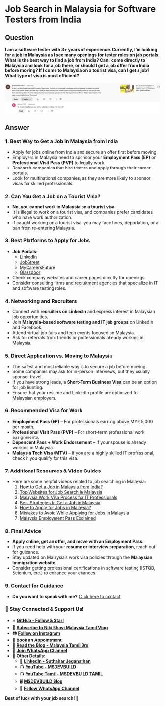 # Job Search in Malaysia for Software Testers from India

## Question
**I am a software tester with 3+ years of experience. Currently, I'm looking for a job in Malaysia as I see many openings for tester roles on job portals. What is the best way to find a job from India? Can I come directly to Malaysia and look for a job there, or should I get a job offer from India before moving? If I come to Malaysia on a tourist visa, can I get a job? What type of visa is most efficient?**

![Malaysia Job Search](https://github.com/jssuthahar/Malaysia/blob/main/Job/NIkiBhavi%20Job.png)

## Answer

### 1. Best Way to Get a Job in Malaysia from India
   - Apply for jobs online from India and secure an offer first before moving.
   - Employers in Malaysia need to sponsor your **Employment Pass (EP)** or **Professional Visit Pass (PVP)** to legally work.
   - Research companies that hire testers and apply through their career portals.
   - Look for multinational companies, as they are more likely to sponsor visas for skilled professionals.

### 2. Can You Get a Job on a Tourist Visa?
   - **No, you cannot work in Malaysia on a tourist visa.**
   - It is illegal to work on a tourist visa, and companies prefer candidates who have work authorization.
   - If caught working on a tourist visa, you may face fines, deportation, or a ban from re-entering Malaysia.

### 3. Best Platforms to Apply for Jobs
   - **Job Portals:**
     - [LinkedIn](https://www.linkedin.com/)
     - [JobStreet](https://www.jobstreet.com.my/)
     - [MyCareersFuture](https://www.mycareersfuture.gov.sg/)
     - [Glassdoor](https://www.glassdoor.com/)
   - Check company websites and career pages directly for openings.
   - Consider consulting firms and recruitment agencies that specialize in IT and software testing roles.

### 4. Networking and Recruiters
   - Connect with **recruiters on LinkedIn** and express interest in Malaysian job opportunities.
   - Join **Malaysia-based software testing and IT job groups** on LinkedIn and Facebook.
   - Attend virtual job fairs and tech events focused on Malaysia.
   - Ask for referrals from friends or professionals already working in Malaysia.

### 5. Direct Application vs. Moving to Malaysia
   - The safest and most reliable way is to secure a job before moving.
   - Some companies may ask for in-person interviews, but they usually sponsor travel.
   - If you have strong leads, a **Short-Term Business Visa** can be an option for job hunting.
   - Ensure that your resume and LinkedIn profile are optimized for Malaysian employers.

### 6. Recommended Visa for Work
   - **Employment Pass (EP)** – For professionals earning above MYR 5,000 per month.
   - **Professional Visit Pass (PVP)** – For short-term professional work assignments.
   - **Dependent Pass + Work Endorsement** – If your spouse is already working in Malaysia.
   - **Malaysia Tech Visa (MTV)** – If you are a highly skilled IT professional, check if you qualify for this visa.

### 7. Additional Resources & Video Guides
   - Here are some helpful videos related to job searching in Malaysia:
     1. [How to Get a Job in Malaysia from India?](https://studio.youtube.com/video/9N8WFffsDmI/edit)
     2. [Top Websites for Job Search in Malaysia](https://www.youtube.com/watch?v=IbvhXdYWR_Q)
     3. [Malaysia Work Visa Process for IT Professionals](https://www.youtube.com/watch?v=I_qruiE0ITE)
     4. [Best Strategies to Get a Job in Malaysia](https://www.youtube.com/watch?v=FkBwgadBEvs)
     5. [How to Apply for Jobs in Malaysia?](https://www.youtube.com/watch?v=Ow8cI0gh6Ow)
     6. [Mistakes to Avoid While Applying for Jobs in Malaysia](https://www.youtube.com/watch?v=UM3-xRjF9ew)
     7. [Malaysia Employment Pass Explained](https://www.youtube.com/watch?v=z1fG8RicEZw)

### 8. Final Advice
   - **Apply online, get an offer, and move with an Employment Pass.**
   - If you need help with your **resume or interview preparation**, reach out for guidance.
   - Stay updated on Malaysia’s work visa policies through the **Malaysian Immigration website**.
   - Consider getting professional certifications in software testing (ISTQB, Selenium, etc.) to enhance your chances.

### 9. Contact for Guidance
   - **Do you want to speak with me?** [Click here to contact](https://topmate.io/jssuthahar/711026?coupon_code=youtube)

### 🌟 Stay Connected & Support Us!

- ⭐ **[GitHub - Follow & Star!](https://github.com/)**
- 🎥 **[Subscribe to Niki Bhavi Malaysia Tamil Vlog](https://www.youtube.com/@NikiandBhavi)**
- 📷 **[Follow on Instagram](https://www.instagram.com/nikiandbhavi/)**
- 📅 **[Book an Appointment](https://topmate.io/jssuthahar/711026?coupon_code=youtube)**
- 📝 **[Read the Blog - Malaysia Tamil Bro](https://malaysiatamilbro.blogspot.com/)**
- 📲 **[Join WhatsApp Channel](https://whatsapp.com/channel/0029VaAyhBS6rsQuujk5G53h)**
- 🔗 **Other Details:**
  - 💼 **[LinkedIn - Suthahar Jeganathan](https://www.linkedin.com/in/jssuthahar/)**
  - 📺 **[YouTube - MSDEVBUILD](https://www.youtube.com/@MSDEVBUILD)**
  - 📺 **[YouTube Tamil - MSDEVBUILD TAMIL](https://www.youtube.com/@MSDEVBUILDTamil)**
  - 🖥️ **[MSDEVBUILD Blog](https://www.msdevbuild.com/)**
  - 📲 **[Follow WhatsApp Channel](https://www.whatsapp.com/channel/0029Va5j2rHEFeXcTlUhQB0J)**

**Best of luck with your job search! 🚀**



